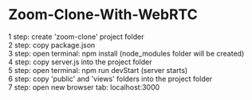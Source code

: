 # Zoom-Clone-With-WebRTC
1 step: create 'zoom-clone' project folder<br> 
2 step: copy package.json<br> 
3 step: open terminal: npm install (node_modules folder will be created)<br> 
4 step: copy server.js into the project folder<br> 
5 step: open terminal: npm run devStart (server starts)<br> 
6 step: copy 'public' and 'views' folders into the project folder<br> 
7 step: open new browser tab: localhost:3000
